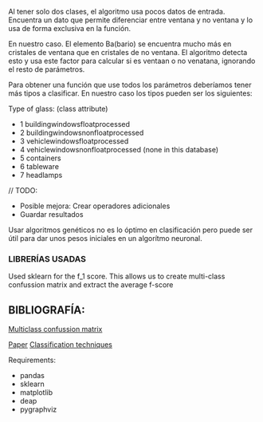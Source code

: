 Al tener solo dos clases, el algoritmo usa pocos datos de entrada.
Encuentra un dato que permite diferenciar entre ventana y no ventana y lo usa de forma exclusiva en la función.

En nuestro caso. El elemento Ba(bario) se encuentra mucho más en cristales de ventana que en cristales de no ventana.
El algoritmo detecta esto y usa este factor para calcular si es ventaan o no venatana, ignorando el resto de parámetros.

Para obtener una función que use todos los parámetros deberíamos tener más tipos a clasificar.
En nuestro caso los tipos pueden ser los siguientes:

Type of glass: (class attribute)

- 1 buildingwindowsfloatprocessed
- 2 buildingwindowsnonfloatprocessed
- 3 vehiclewindowsfloatprocessed
- 4 vehiclewindowsnonfloatprocessed (none in this database)
- 5 containers
- 6 tableware
- 7 headlamps

// TODO:
- Posible mejora: Crear operadores adicionales
- Guardar resultados

Usar algoritmos genéticos no es lo óptimo en clasificación pero puede ser útil para dar unos pesos iniciales en un algorítmo neuronal.

### LIBRERÍAS USADAS
Used sklearn for the f_1 score. This allows us to create multi-class confussion matrix and extract the average f-score

## BIBLIOGRAFÍA:
[Multiclass confussion matrix](https://towardsdatascience.com/confusion-matrix-for-your-multi-class-machine-learning-model-ff9aa3bf7826)

[Paper](https://link.springer.com/chapter/10.1007/978-3-662-44303-3_5)
[Classification techniques](https://www.sciencedirect.com/topics/computer-science/classification-technique)

Requirements:
- pandas
- sklearn
- matplotlib
- deap
- pygraphviz